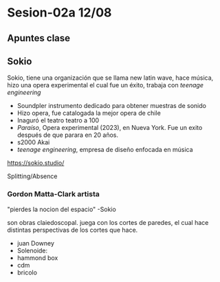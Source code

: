 # Sesion-02a 12/08
## Apuntes clase

## Sokio

Sokio, tiene una organización que se llama new latin wave, hace música, hizo una opera experimental el cual fue un éxito, trabaja con *teenage engineering*

* Soundpler  instrumento dedicado para obtener muestras de sonido 
* Hizo opera, fue catalogada la mejor opera de chile
* Inaguró el teatro teatro a 100
* *Paraíso*, Opera experimental (2023), en Nueva York. Fue un exito después de que parara en 20 años.
* s2000 Akai
* *teenage engineering*, empresa de diseño enfocada en música

<https://sokio.studio/>

Splitting/Absence 

### Gordon Matta-Clark artista 

"pierdes la nocion del espacio" -Sokio

son obras claiedoscopal. juega con los cortes de paredes, el cual hace distintas perspectivas de los cortes que hace.

* juan Downey
* Solenoide: 
* hammond box
* cdm
* bricolo
